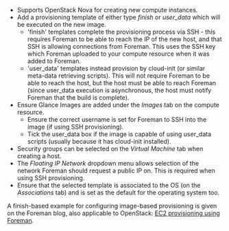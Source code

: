 
* Supports OpenStack Nova for creating new compute instances.
* Add a provisioning template of either type *finish* or *user_data* which will be executed on the new image.
   * 'finish' templates complete the provisioning process via SSH - this requires Foreman to be able to reach the IP of the new host, and that SSH is allowing connections from Foreman. This uses the SSH key which Foreman uploaded to your compute resource when it was added to Foreman.
   * 'user_data' templates instead provision by cloud-init (or similar meta-data retrieving scripts). This will not require Foreman to be able to reach the host, but the host must be able to reach Foreman (since user_data execution is asynchronous, the host must notify Foreman that the build is complete).
* Ensure Glance Images are added under the *Images* tab on the compute resource.
   * Ensure the correct username is set for Foreman to SSH into the image (if using SSH provisioning).
   * Tick the user_data box if the image is capable of using user_data scripts (usually because it has cloud-init installed).
* Security groups can be selected on the *Virtual Machine* tab when creating a host.
* The *Floating IP Network* dropdown menu allows selection of the network Foreman should request a public IP on. This is required when using SSH provisioning.
* Ensure that the selected template is associated to the OS (on the *Associations* tab) and is set as the default for the operating system too.

A finish-based example for configuring image-based provisioning is given on the Foreman blog, also applicable to OpenStack: [EC2 provisioning using Foreman](/2012/05/ec2-provisioning-using-foreman.html).
